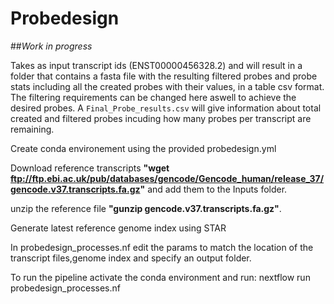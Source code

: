 # Probedesign

##*Work in progress*

Takes as input transcript ids (ENST00000456328.2) and will result in a folder that contains a fasta file with the resulting filtered probes and probe stats including all the created probes with their values, in a table csv format.
The filtering requirements can be changed here aswell to achieve the desired probes. A ```Final_Probe_results.csv``` will give information about total created and filtered probes incuding how many probes per transcript are remaining.


Create conda environement using the provided probedesign.yml

Download reference transcripts __"wget ftp://ftp.ebi.ac.uk/pub/databases/gencode/Gencode_human/release_37/gencode.v37.transcripts.fa.gz"__ and add them to the Inputs folder.

unzip the reference file __"gunzip gencode.v37.transcripts.fa.gz"__.

Generate latest reference genome index using STAR

In probedesign_processes.nf edit the params to match the location of the transcript files,genome index and specify an output folder.

To run the pipeline activate the conda environment and run: nextflow run probedesign_processes.nf
